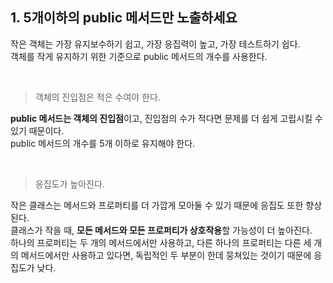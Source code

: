 ## 1. 5개이하의 public 메서드만 노출하세요
작은 객체는 가장 유지보수하기 쉽고, 가장 응집력이 높고, 가장 테스트하기 쉽다.  
객체를 작게 유지하기 위한 기준으로 public 메서드의 개수를 사용한다.  

<br>

> 객체의 진입점은 적은 수여야 한다.

**public 메서드는 객체의 진입점**이고, 진입점의 수가 적다면 문제를 더 쉽게 고립시킬 수 있기 때문이다.  
public 메서드의 개수를 5개 이하로 유지해야 한다.

<br>

> 응집도가 높아진다.

작은 클래스는 메서드와 프로퍼티를 더 가깝게 모아둘 수 있기 때문에 응집도 또한 향상된다.  
클래스가 작을 때, **모든 메서드와 모든 프로퍼티가 상호작용**할 가능성이 더 높아진다.  
하나의 프로퍼티는 두 개의 메서드에서만 사용하고, 다른 하나의 프로퍼티는 다른 세 개의 메서드에서만 사용하고 있다면, 독립적인 두 부분이 한데 뭉쳐있는 것이기 때문에 응집도가 낮다.  
